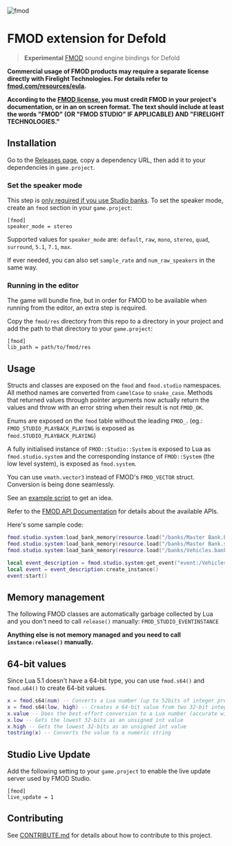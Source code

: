 ![fmod](./docs/fmod_logo.png)

# FMOD extension for Defold

> **Experimental** [FMOD] sound engine bindings for Defold

**Commercial usage of FMOD products may require a separate license directly with
Firelight Technologies. For details refer to [fmod.com/resources/eula][fmod-license].**

**According to the [FMOD license][fmod-license], you must credit FMOD in your
project's documentation, or in an on screen format. The text should include at
least the words "FMOD" (OR "FMOD STUDIO" IF APPLICABLE) AND "FIRELIGHT TECHNOLOGIES."**

[fmod-license]: https://fmod.com/resources/eula

## Installation

Go to the [Releases page](https://github.com/dapetcu21/defold-fmod/releases),
copy a dependency URL, then add it to your dependencies in `game.project`.

### Set the speaker mode

This step is [only required if you use Studio banks][set_software_format].
To set the speaker mode, create an `fmod` section in your `game.project`:

```
[fmod]
speaker_mode = stereo
```

Supported values for `speaker_mode` are: `default`, `raw`, `mono`, `stereo`,
`quad`, `surround`, `5.1`, `7.1`, `max`.

If ever needed, you can also set `sample_rate` and `num_raw_speakers` in the same way.

### Running in the editor

The game will bundle fine, but in order for FMOD to be available when running
from the editor, an extra step is required.

Copy the `fmod/res` directory from this repo to a directory in your project
and add the path to that directory to your `game.project`:

```
[fmod]
lib_path = path/to/fmod/res
```

## Usage

Structs and classes are exposed on the `fmod` and `fmod.studio` namespaces. All
method names are converted from `camelCase` to `snake_case`. Methods that
returned values through pointer arguments now actually return the values and
throw with an error string when their result is not `FMOD_OK`.

Enums are exposed on the `fmod` table without the leading `FMOD_`.
(eg.: `FMOD_STUDIO_PLAYBACK_PLAYING` is exposed as `fmod.STUDIO_PLAYBACK_PLAYING`)

A fully initialised instance of `FMOD::Studio::System` is exposed to Lua as
`fmod.studio.system` and the corresponding instance of
`FMOD::System` (the low level system), is exposed as `fmod.system`.

You can use `vmath.vector3` instead of FMOD's `FMOD_VECTOR` struct. Conversion
is being done seamlessly.

See an [example script][example] to get an idea.

Refer to the [FMOD API Documentation] for details about the available APIs.

Here's some sample code:

```lua
fmod.studio.system:load_bank_memory(resource.load("/banks/Master Bank.bank"), fmod.STUDIO_LOAD_BANK_NORMAL)
fmod.studio.system:load_bank_memory(resource.load("/banks/Master Bank.strings.bank"), fmod.STUDIO_LOAD_BANK_NORMAL)
fmod.studio.system:load_bank_memory(resource.load("/banks/Vehicles.bank"), fmod.STUDIO_LOAD_BANK_NORMAL)

local event_description = fmod.studio.system:get_event("event:/Vehicles/Basic Engine")
local event = event_description:create_instance()
event:start()
```

## Memory management

The following FMOD classes are automatically garbage collected by Lua and
you don't need to call `release()` manually:
`FMOD_STUDIO_EVENTINSTANCE`

**Anything else is not memory managed and you need to call `instance:release()`
manually.**

## 64-bit values

Since Lua 5.1 doesn't have a 64-bit type, you can use `fmod.s64()` and `fmod.u64()`
to create 64-bit values.

```lua
x = fmod.s64(num) -- Converts a Lua number (up to 52bits of integer precision) to a 64-bit value
x = fmod.s64(low, high) -- Creates a 64-bit value from two 32-bit integers
x.value -- Does the best-effort conversion to a Lua number (accurate within 52 bits of precision)
x.low -- Gets the lowest 32-bits as an unsigned int value
x.high -- Gets the lowest 32-bits as an unsigned int value
tostring(x) -- Converts the value to a numeric string
```

## Studio Live Update

Add the following setting to your `game.project` to enable the live update server
used by FMOD Studio.

```
[fmod]
live_update = 1
```

## Contributing

See [CONTRIBUTE.md](./CONTRIBUTE.md) for details about how to contribute to this project.

[example]: ./main/main.script
[FMOD]: https://fmod.com
[FMOD API Documentation]: https://www.fmod.com/resources/documentation-api?version=2.0&page=content/generated/studio_api.html
[bundle_resources]: https://www.defold.com/manuals/project-settings/#_project
[set_software_format]: https://www.fmod.org/docs/content/generated/FMOD_System_SetSoftwareFormat.html
